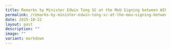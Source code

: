 ```yaml
---
title: Remarks by Minister Edwin Tong SC at the MoU Signing between WIPO AND VICPA
permalink: /remarks-by-minister-edwin-tong-sc-at-the-mou-signing-between-wipo-and-vicpa/
date: 2025-10-22
layout: post
description: ""
image: ""
variant: markdown
---
```

